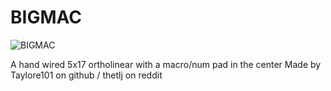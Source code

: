 # BIGMAC

![BIGMAC](https://i.imgur.com/Jm6P8Ovl.png)

A hand wired 5x17 ortholinear with a macro/num pad in the center
Made by Taylore101 on github / thetlj on reddit
